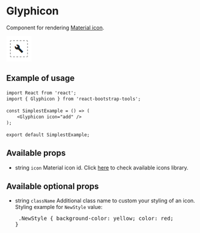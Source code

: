 # Glyphicon

Component for rendering [Material icon](https://material.io/tools/icons/?style=baseline).

![Glyphicon example](../../../../readme_img/GlyphiconExample.png)

## Example of usage

```
import React from 'react';
import { Glyphicon } from 'react-bootstrap-tools';

const SimplestExample = () => (
    <Glyphicon icon="add" />
);

export default SimplestExample;
```

## Available props

- string `icon` Material icon id. Click [here](https://material.io/tools/icons/?style=baseline) to check available icons library.

## Available optional props

- string `className` Additional class name to custom your styling of an icon.
  Styling example for `NewStyle` value:<pre>
  .NewStyle {
  background-color: yellow;
  color: red;
  }</pre>

